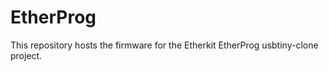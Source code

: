 EtherProg
=========

This repository hosts the firmware for the Etherkit EtherProg usbtiny-clone project.
